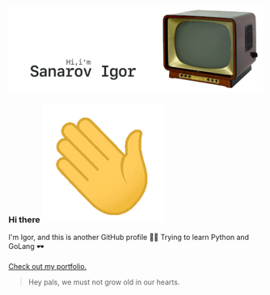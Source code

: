 [![GitHub Banner Sanarov](./assets/GitHubHeaderSanarov.gif)](https://sanarov.dev)
### Hi there ![Hi there](./assets/hi.gif) ###

I'm Igor, and this is another GitHub profile 🤦‍♂️ Trying to learn Python and GoLang 🕶
<br/><br/>
[Check out my portfolio.](https://sanarov.dev/portfolio/ "Portfolio")

> Hey pals, we must not grow old in our hearts.
